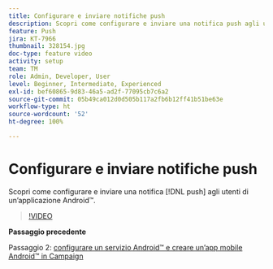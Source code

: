```yaml
---
title: Configurare e inviare notifiche push
description: Scopri come configurare e inviare una notifica push agli utenti di app Android™.
feature: Push
jira: KT-7966
thumbnail: 328154.jpg
doc-type: feature video
activity: setup
team: TM
role: Admin, Developer, User
level: Beginner, Intermediate, Experienced
exl-id: bef60865-9d83-46a5-ad2f-77095cb7c6a2
source-git-commit: 05b49ca012d0d505b117a2fb6b12ff41b51be63e
workflow-type: ht
source-wordcount: '52'
ht-degree: 100%

---
```


# Configurare e inviare notifiche push

Scopri come configurare e inviare una notifica [!DNL push] agli utenti di un’applicazione Android™.

>[!VIDEO](https://video.tv.adobe.com/v/328154?quality=12&learn=on)

**Passaggio precedente**

Passaggio 2: [configurare un servizio Android™ e creare un’app mobile Android™ in Campaign](/help/tutorial-get-started-with-push-notifications-for-android/configure-an-android-service-in-campaign.md)

